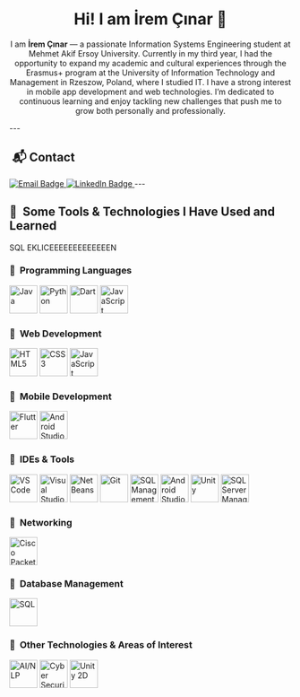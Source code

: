 <h1 align="center">Hi! I am İrem Çınar 👋</h1>

<p align="center">I am <strong>İrem Çınar</strong> — a passionate Information Systems Engineering student at Mehmet Akif Ersoy University.
Currently in my third year, I had the opportunity to expand my academic and cultural experiences through the Erasmus+ program at the University of Information Technology and Management in Rzeszow, Poland, where I studied IT.
I have a strong interest in mobile app development and web technologies. I’m dedicated to continuous learning and enjoy tackling new challenges that push me to grow both personally and professionally. </p>
---

<h2>  &nbsp;📬 Contact </h2>
<p align="left">


<a href=mailto:41iremcinar@gmail.com>  
  <img src="https://img.shields.io/badge/mail.com-004788?logo=maildotcom&logoColor=fff&style=for-the-badge" alt="Email Badge" />
</a>

<a href="https://www.linkedin.com/in/iremcnr/" target="_blank">  
  <img src="https://img.shields.io/badge/LinkedIn-0077B5?logo=linkedin&logoColor=white&style=for-the-badge" alt="LinkedIn Badge" />
</a>
---
<h2> 🚀 &nbsp;Some Tools & Technologies I Have Used and Learned</h2>
<p align="left"> SQL EKLICEEEEEEEEEEEEEN

<h3> 🚀 &nbsp;Programming Languages</h3>
<p align="left">

<p> <img src="https://cdn.jsdelivr.net/gh/devicons/devicon/icons/java/java-original.svg" title="Java" alt="Java" width="50" height="50"/> <img src="https://cdn.jsdelivr.net/gh/devicons/devicon/icons/python/python-original.svg" title="Python" alt="Python" width="50" height="50"/> <img src="https://cdn.jsdelivr.net/gh/devicons/devicon/icons/dart/dart-original.svg" title="Dart" alt="Dart" width="50" height="50"/> <img src="https://cdn.jsdelivr.net/gh/devicons/devicon/icons/javascript/javascript-original.svg" title="JavaScript" alt="JavaScript" width="50" height="50"/> </p>

<h3> 🚀 &nbsp;Web Development</h3>
<p align="left">
  
<p> <img src="https://cdn.jsdelivr.net/gh/devicons/devicon/icons/html5/html5-original.svg" title="HTML5" alt="HTML5" width="50" height="50"/> <img src="https://cdn.jsdelivr.net/gh/devicons/devicon/icons/css3/css3-original.svg" title="CSS3" alt="CSS3" width="50" height="50"/> <img src="https://cdn.jsdelivr.net/gh/devicons/devicon/icons/javascript/javascript-original.svg" title="JavaScript" alt="JavaScript" width="50" height="50"/> </p>

<h3> 🚀 &nbsp;Mobile Development</h3>
<p align="left">

<p> <img src="https://cdn.jsdelivr.net/gh/devicons/devicon/icons/flutter/flutter-original.svg" title="Flutter" alt="Flutter" width="50" height="50"/> <img src="https://cdn.jsdelivr.net/gh/devicons/devicon/icons/androidstudio/androidstudio-original.svg" title="Android Studio" alt="Android Studio" width="50" height="50"/> </p>



<h3> 🚀 &nbsp;IDEs & Tools</h3>
<p align="left">
  <img src="https://cdn.jsdelivr.net/gh/devicons/devicon/icons/vscode/vscode-original.svg" title="VS Code" alt="VS Code" width="50" height="50"/>
  <img src="https://cdn.jsdelivr.net/gh/devicons/devicon/icons/visualstudio/visualstudio-plain.svg" title="Visual Studio" alt="Visual Studio" width="50" height="50"/>
  <img src="https://upload.wikimedia.org/wikipedia/commons/9/98/Apache_NetBeans_Logo.svg" title="NetBeans" alt="NetBeans" width="50" height="50"/>
  <img src="https://cdn.jsdelivr.net/gh/devicons/devicon/icons/git/git-original.svg" title="Git" alt="Git" width="50" height="50"/>
  <img src="https://cdn.jsdelivr.net/gh/devicons/devicon/icons/mysql/mysql-original.svg" title="SQL Management" alt="SQL Management" width="50" height="50"/>
  <img src="https://cdn.jsdelivr.net/gh/devicons/devicon/icons/androidstudio/androidstudio-original.svg" title="Android Studio" alt="Android Studio" width="50" height="50"/>
  <img src="https://cdn.jsdelivr.net/gh/devicons/devicon/icons/unity/unity-original.svg" title="Unity" alt="Unity" width="50" height="50"/>
  <img src="https://upload.wikimedia.org/wikipedia/commons/a/a5/SQL_Server_Management_Studio_logo_20xx.png" title="SQL Server Management Studio 20" alt="SQL Server Management Studio 20" width="50" height="50"/>
</p>




<h3> 🚀 &nbsp;Networking</h3>
<p align="left">

<p> <img src="https://upload.wikimedia.org/wikipedia/commons/7/71/PacketTracer_icon.png" title="Cisco Packet Tracer" alt="Cisco Packet Tracer" width="50" height="50"/> </p>

<h3> 🚀 &nbsp;Database Management</h3>
<p align="left">

<p> <img src="https://cdn.jsdelivr.net/gh/devicons/devicon/icons/mysql/mysql-original.svg" title="SQL" alt="SQL" width="50" height="50"/> </p>

<h3> 🚀 &nbsp;Other Technologies & Areas of Interest</h3>
<p align="left">
  
<p> <img src="https://cdn.jsdelivr.net/gh/devicons/devicon/icons/python/python-original.svg" title="AI / NLP with Python" alt="AI/NLP" width="50" height="50"/> <img src="https://cdn-icons-png.flaticon.com/512/10422/10422314.png" title="Cyber Security" alt="Cyber Security" width="50" height="50"/> <img src="https://cdn.jsdelivr.net/gh/devicons/devicon/icons/unity/unity-original.svg" title="Unity 2D" alt="Unity 2D" width="50" height="50"/> </p>


</p>
